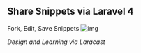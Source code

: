 ## Share Snippets via Laravel 4

Fork, Edit, Save Snippets
![img](http://i.imgur.com/01xucsa.gif "Demo")

*Design and Learning via Laracast*

